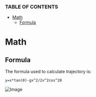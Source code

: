 ### TABLE OF CONTENTS
- [Math](#Math)
  - [Formula](##formula)



# Math
## Formula
The formula used to calculate trajectory is:

    y=x*tan(0)-gx^2/2v^2cos^20

![Image](https://d138zd1ktt9iqe.cloudfront.net/media/seo_landing_files/tfrjh-1619629823.png)
